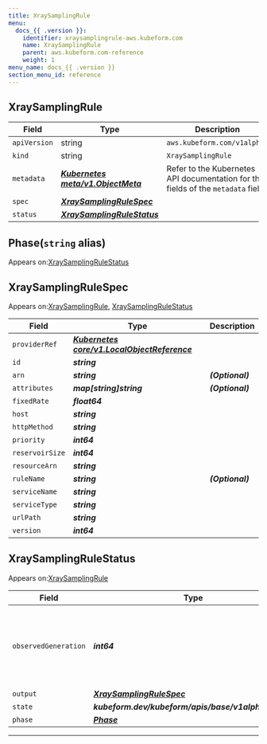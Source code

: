 ```yaml
---
title: XraySamplingRule
menu:
  docs_{{ .version }}:
    identifier: xraysamplingrule-aws.kubeform.com
    name: XraySamplingRule
    parent: aws.kubeform.com-reference
    weight: 1
menu_name: docs_{{ .version }}
section_menu_id: reference
---
```


## XraySamplingRule
| Field | Type | Description |
| ------ | ----- | ----------- |
| `apiVersion` | string | `aws.kubeform.com/v1alpha1` |
|    `kind` | string | `XraySamplingRule` |
| `metadata` | ***[Kubernetes meta/v1.ObjectMeta](https://v1-18.docs.kubernetes.io/docs/reference/generated/kubernetes-api/v1.18/#objectmeta-v1-meta)***|Refer to the Kubernetes API documentation for the fields of the `metadata` field.|
| `spec` | ***[XraySamplingRuleSpec](#xraysamplingrulespec)***||
| `status` | ***[XraySamplingRuleStatus](#xraysamplingrulestatus)***||
## Phase(`string` alias)

Appears on:[XraySamplingRuleStatus](#xraysamplingrulestatus)

## XraySamplingRuleSpec

Appears on:[XraySamplingRule](#xraysamplingrule), [XraySamplingRuleStatus](#xraysamplingrulestatus)

| Field | Type | Description |
| ------ | ----- | ----------- |
| `providerRef` | ***[Kubernetes core/v1.LocalObjectReference](https://v1-18.docs.kubernetes.io/docs/reference/generated/kubernetes-api/v1.18/#localobjectreference-v1-core)***||
| `id` | ***string***||
| `arn` | ***string***| ***(Optional)*** |
| `attributes` | ***map[string]string***| ***(Optional)*** |
| `fixedRate` | ***float64***||
| `host` | ***string***||
| `httpMethod` | ***string***||
| `priority` | ***int64***||
| `reservoirSize` | ***int64***||
| `resourceArn` | ***string***||
| `ruleName` | ***string***| ***(Optional)*** |
| `serviceName` | ***string***||
| `serviceType` | ***string***||
| `urlPath` | ***string***||
| `version` | ***int64***||
## XraySamplingRuleStatus

Appears on:[XraySamplingRule](#xraysamplingrule)

| Field | Type | Description |
| ------ | ----- | ----------- |
| `observedGeneration` | ***int64***| ***(Optional)*** Resource generation, which is updated on mutation by the API Server.|
| `output` | ***[XraySamplingRuleSpec](#xraysamplingrulespec)***| ***(Optional)*** |
| `state` | ***kubeform.dev/kubeform/apis/base/v1alpha1.State***| ***(Optional)*** |
| `phase` | ***[Phase](#phase)***| ***(Optional)*** |
---
